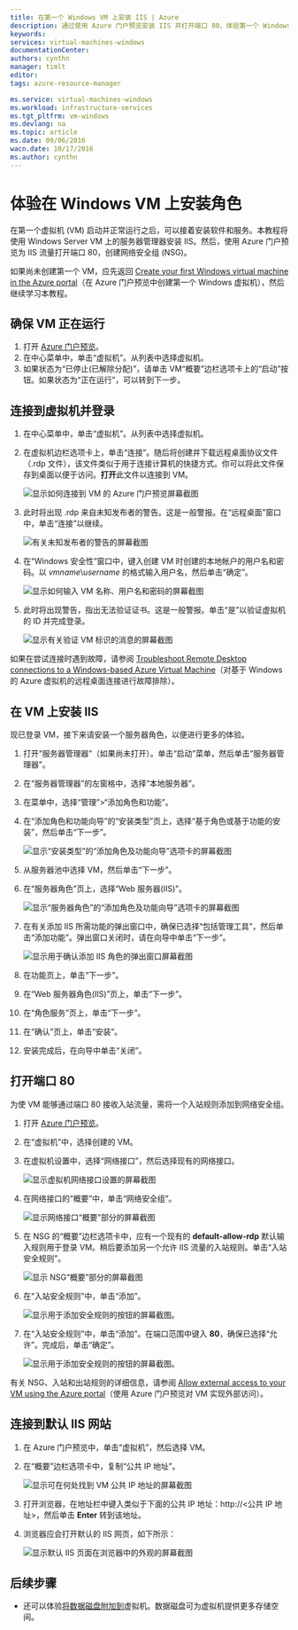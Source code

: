 ```yaml
---
title: 在第一个 Windows VM 上安装 IIS | Azure
description: 通过使用 Azure 门户预览安装 IIS 并打开端口 80，体验第一个 Windows 虚拟机。
keywords: 
services: virtual-machines-windows
documentationCenter: 
authors: cynthn
manager: timlt
editor: 
tags: azure-resource-manager

ms.service: virtual-machines-windows
ms.workload: infrastructure-services
ms.tgt_pltfrm: vm-windows
ms.devlang: na
ms.topic: article
ms.date: 09/06/2016
wacn.date: 10/17/2016
ms.author: cynthn
---
```


# 体验在 Windows VM 上安装角色

在第一个虚拟机 (VM) 启动并正常运行之后，可以接着安装软件和服务。本教程将使用 Windows Server VM 上的服务器管理器安装 IIS。然后，使用 Azure 门户预览为 IIS 流量打开端口 80，创建网络安全组 (NSG)。

如果尚未创建第一个 VM，应先返回 [Create your first Windows virtual machine in the Azure portal](./virtual-machines-windows-hero-tutorial.md)（在 Azure 门户预览中创建第一个 Windows 虚拟机），然后继续学习本教程。

## 确保 VM 正在运行

1. 打开 [Azure 门户预览](https://portal.azure.cn)。
2. 在中心菜单中，单击“虚拟机”。从列表中选择虚拟机。
3. 如果状态为“已停止(已解除分配)”，请单击 VM“概要”边栏选项卡上的“启动”按钮。如果状态为“正在运行”，可以转到下一步。

## 连接到虚拟机并登录

1. 在中心菜单中，单击“虚拟机”。从列表中选择虚拟机。

3. 在虚拟机边栏选项卡上，单击“连接”。随后将创建并下载远程桌面协议文件（.rdp 文件），该文件类似于用于连接计算机的快捷方式。你可以将此文件保存到桌面以便于访问。**打开**此文件以连接到 VM。

    ![显示如何连接到 VM 的 Azure 门户预览屏幕截图](./media/virtual-machines-windows-hero-tutorial/connect.png)  

4. 此时将出现 .rdp 来自未知发布者的警告。这是一般警报。在“远程桌面”窗口中，单击“连接”以继续。

    ![有关未知发布者的警告的屏幕截图](./media/virtual-machines-windows-hero-tutorial/rdp-warn.png)  

5. 在“Windows 安全性”窗口中，键入创建 VM 时创建的本地帐户的用户名和密码。以 *vmname*&#92;*username* 的格式输入用户名，然后单击“确定”。

    ![显示如何输入 VM 名称、用户名和密码的屏幕截图](./media/virtual-machines-windows-hero-tutorial/credentials.png)  

6. 此时将出现警告，指出无法验证证书。这是一般警报。单击“是”以验证虚拟机的 ID 并完成登录。

    ![显示有关验证 VM 标识的消息的屏幕截图](./media/virtual-machines-windows-hero-tutorial/cert-warning.png)  

如果在尝试连接时遇到故障，请参阅 [Troubleshoot Remote Desktop connections to a Windows-based Azure Virtual Machine](./virtual-machines-windows-troubleshoot-rdp-connection.md)（对基于 Windows 的 Azure 虚拟机的远程桌面连接进行故障排除）。

## 在 VM 上安装 IIS

现已登录 VM，接下来请安装一个服务器角色，以便进行更多的体验。

1. 打开“服务器管理器”（如果尚未打开）。单击“启动”菜单，然后单击“服务器管理器”。
2. 在“服务器管理器”的左窗格中，选择“本地服务器”。
3. 在菜单中，选择“管理”>“添加角色和功能”。
4. 在“添加角色和功能向导”的“安装类型”页上，选择“基于角色或基于功能的安装”，然后单击“下一步”。

    ![显示“安装类型”的“添加角色及功能向导”选项卡的屏幕截图](./media/virtual-machines-windows-hero-tutorial/role-wizard.png)  

5. 从服务器池中选择 VM，然后单击“下一步”。
6. 在“服务器角色”页上，选择“Web 服务器(IIS)”。

    ![显示“服务器角色”的“添加角色及功能向导”选项卡的屏幕截图](./media/virtual-machines-windows-hero-tutorial/add-iis.png)  

7. 在有关添加 IIS 所需功能的弹出窗口中，确保已选择“包括管理工具”，然后单击“添加功能”。弹出窗口关闭时，请在向导中单击“下一步”。

    ![显示用于确认添加 IIS 角色的弹出窗口屏幕截图](./media/virtual-machines-windows-hero-tutorial/confirm-add-feature.png)  

8. 在功能页上，单击“下一步”。
9. 在“Web 服务器角色(IIS)”页上，单击“下一步”。
10. 在“角色服务”页上，单击“下一步”。
11. 在“确认”页上，单击“安装”。
12. 安装完成后，在向导中单击“关闭”。

## 打开端口 80 

为使 VM 能够通过端口 80 接收入站流量，需将一个入站规则添加到网络安全组。

1. 打开 [Azure 门户预览](https://portal.azure.cn)。
2. 在“虚拟机”中，选择创建的 VM。
3. 在虚拟机设置中，选择“网络接口”，然后选择现有的网络接口。

    ![显示虚拟机网络接口设置的屏幕截图](./media/virtual-machines-windows-hero-tutorial/network-interface.png)  

4. 在网络接口的“概要”中，单击“网络安全组”。

    ![显示网络接口“概要”部分的屏幕截图](./media/virtual-machines-windows-hero-tutorial/select-nsg.png)  

5. 在 NSG 的“概要”边栏选项卡中，应有一个现有的 **default-allow-rdp** 默认输入规则用于登录 VM。稍后要添加另一个允许 IIS 流量的入站规则。单击“入站安全规则”。

    ![显示 NSG“概要”部分的屏幕截图](./media/virtual-machines-windows-hero-tutorial/inbound.png)  

6. 在“入站安全规则”中，单击“添加”。

    ![显示用于添加安全规则的按钮的屏幕截图。](./media/virtual-machines-windows-hero-tutorial/add-rule.png)  

7. 在“入站安全规则”中，单击“添加”。在端口范围中键入 **80**，确保已选择“允许”。完成后，单击“确定”。

    ![显示用于添加安全规则的按钮的屏幕截图。](./media/virtual-machines-windows-hero-tutorial/port-80.png)  

有关 NSG、入站和出站规则的详细信息，请参阅 [Allow external access to your VM using the Azure portal](./virtual-machines-windows-nsg-quickstart-portal.md)（使用 Azure 门户预览对 VM 实现外部访问）。

## 连接到默认 IIS 网站

1. 在 Azure 门户预览中，单击“虚拟机”，然后选择 VM。
2. 在“概要”边栏选项卡中，复制“公共 IP 地址”。

    ![显示可在何处找到 VM 公共 IP 地址的屏幕截图](./media/virtual-machines-windows-hero-tutorial/ipaddress.png)  

2. 打开浏览器，在地址栏中键入类似于下面的公共 IP 地址：http://<公共 IP 地址>，然后单击 **Enter** 转到该地址。
3. 浏览器应会打开默认的 IIS 网页，如下所示：

    ![显示默认 IIS 页面在浏览器中的外观的屏幕截图](./media/virtual-machines-windows-hero-tutorial/iis-default.png)  

## 后续步骤

- 还可以体验[将数据磁盘附加到](./virtual-machines-windows-attach-disk-portal.md)虚拟机。数据磁盘可为虚拟机提供更多存储空间。

<!---HONumber=Mooncake_1010_2016-->